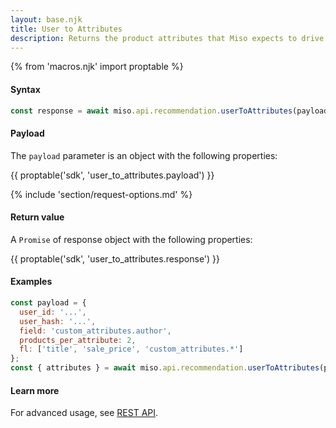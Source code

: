 ```yaml
---
layout: base.njk
title: User to Attributes
description: Returns the product attributes that Miso expects to drive a conversion for the current user.
---
```

{% from 'macros.njk' import proptable %}

#### Syntax
```js
const response = await miso.api.recommendation.userToAttributes(payload, options);
```

#### Payload
The `payload` parameter is an object with the following properties:

{{ proptable('sdk', 'user_to_attributes.payload') }}

{% include 'section/request-options.md' %}

#### Return value
A `Promise` of response object with the following properties:

{{ proptable('sdk', 'user_to_attributes.response') }}

#### Examples
```js
const payload = {
  user_id: '...',
  user_hash: '...',
  field: 'custom_attributes.author',
  products_per_attribute: 2,
  fl: ['title', 'sale_price', 'custom_attributes.*']
};
const { attributes } = await miso.api.recommendation.userToAttributes(payload);
```

#### Learn more
For advanced usage, see [REST API](https://api.askmiso.com/#operation/user_to_attributes_v1_recommendation_user_to_attributes_post).
